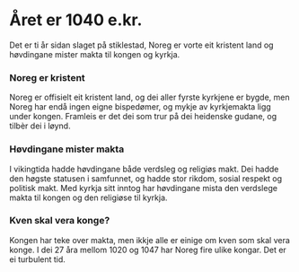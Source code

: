 # Året er 1040 e.kr.

Det er ti år sidan slaget på stiklestad, Noreg er vorte eit kristent land og høvdingane mister makta til kongen og kyrkja.

### Noreg er kristent  

Noreg er offisielt eit kristent land, og dei aller fyrste kyrkjene er bygde, men Noreg har endå ingen eigne bispedømer, og mykje av kyrkjemakta ligg under kongen. Framleis er det dei som trur på dei heidenske gudane, og tilbèr dei i løynd.

### Høvdingane mister makta 

I vikingtida hadde høvdingane både verdsleg og religiøs makt. Dei hadde den høgste statusen i samfunnet, og hadde stor rikdom, sosial respekt og politisk makt. Med kyrkja sitt inntog har høvdingane mista den verdslege makta til kongen og den religiøse til kyrkja.

### Kven skal vera konge?  

Kongen har teke over makta, men ikkje alle er einige om kven som skal vera konge. I dei 27 åra mellom 1020 og 1047 har Noreg fire ulike kongar. Det er ei turbulent tid.
